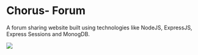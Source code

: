 # Chorus- Forum
A forum sharing website built using technologies like NodeJS, ExpressJS, Express Sessions and MonogDB.

![](https://i.imgur.com/0scvcaB.png)
